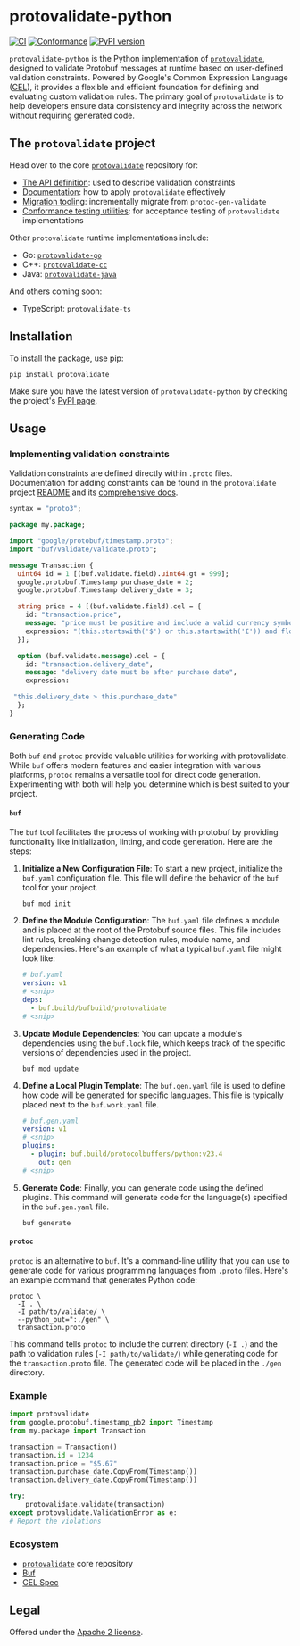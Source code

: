 # protovalidate-python

[![CI](https://github.com/bufbuild/protovalidate-python/actions/workflows/ci.yaml/badge.svg)](https://github.com/bufbuild/protovalidate-python/actions/workflows/ci.yaml)
[![Conformance](https://github.com/bufbuild/protovalidate-python/actions/workflows/conformance.yaml/badge.svg)](https://github.com/bufbuild/protovalidate-python/actions/workflows/conformance.yaml)
[![PyPI version](https://badge.fury.io/py/protovalidate.svg)](https://badge.fury.io/py/protovalidate)

`protovalidate-python` is the Python implementation of [`protovalidate`](https://github.com/bufbuild/protovalidate),
designed to validate Protobuf messages at runtime based on user-defined validation constraints. Powered by Google's
Common Expression Language ([CEL](https://github.com/google/cel-spec)), it provides a flexible and efficient foundation
for defining and evaluating custom validation rules. The primary goal of `protovalidate` is to help developers ensure
data consistency and integrity across the network without requiring generated code.

## The `protovalidate` project

Head over to the core [`protovalidate`](https://github.com/bufbuild/protovalidate/) repository for:

- [The API definition](https://github.com/bufbuild/protovalidate/tree/main/proto/protovalidate/buf/validate/validate.proto):
  used to describe validation constraints
- [Documentation](https://github.com/bufbuild/protovalidate/tree/main/docs): how to apply `protovalidate` effectively
- [Migration tooling](https://github.com/bufbuild/protovalidate/tree/main/docs/migrate.md): incrementally migrate
  from `protoc-gen-validate`
- [Conformance testing utilities](https://github.com/bufbuild/protovalidate/tree/main/docs/conformance.md): for
  acceptance testing of `protovalidate` implementations

Other `protovalidate` runtime implementations include:

- Go: [`protovalidate-go`](https://github.com/bufbuild/protovalidate-go)
- C++: [`protovalidate-cc`](https://github.com/bufbuild/protovalidate-cc)
- Java: [`protovalidate-java`](https://github.com/bufbuild/protovalidate-java)

And others coming soon:

- TypeScript: `protovalidate-ts`

## Installation

To install the package, use pip:

```shell
pip install protovalidate
```

Make sure you have the latest version of `protovalidate-python` by checking the
project's [PyPI page](https://pypi.org/project/protovalidate/).

## Usage

### Implementing validation constraints

Validation constraints are defined directly within `.proto` files. Documentation for adding constraints can be found in
the `protovalidate` project [README](https://github.com/bufbuild/protovalidate) and
its [comprehensive docs](https://github.com/bufbuild/protovalidate/tree/main/docs).

```protobuf
syntax = "proto3";

package my.package;

import "google/protobuf/timestamp.proto";
import "buf/validate/validate.proto";

message Transaction {
  uint64 id = 1 [(buf.validate.field).uint64.gt = 999];
  google.protobuf.Timestamp purchase_date = 2;
  google.protobuf.Timestamp delivery_date = 3;

  string price = 4 [(buf.validate.field).cel = {
    id: "transaction.price",
    message: "price must be positive and include a valid currency symbol ($ or £)",
    expression: "(this.startswith('$') or this.startswith('£')) and float(this[1:]) > 0"
  }];

  option (buf.validate.message).cel = {
    id: "transaction.delivery_date",
    message: "delivery date must be after purchase date",
    expression:

 "this.delivery_date > this.purchase_date"
  };
}
```

### Generating Code

Both `buf` and `protoc` provide valuable utilities for working with protovalidate. While `buf` offers modern features
and easier integration with various platforms, `protoc` remains a versatile tool for direct code generation.
Experimenting with both will help you determine which is best suited to your project.

#### `buf`

The `buf` tool facilitates the process of working with protobuf by providing functionality like initialization,
linting, and code generation. Here are the steps:

1. **Initialize a New Configuration File**: To start a new project, initialize the `buf.yaml` configuration file. This
   file will define the behavior of the `buf` tool for your project.

   ```shell
   buf mod init
   ```

2. **Define the Module Configuration**: The `buf.yaml` file defines a module and is placed at the root of the Protobuf
   source files. This file includes lint rules, breaking change detection rules, module name, and dependencies. Here's
   an example of what a typical `buf.yaml` file might look like:

   ```yaml
   # buf.yaml
   version: v1
   # <snip>
   deps: 
     - buf.build/bufbuild/protovalidate
   # <snip>
   ```

3. **Update Module Dependencies**: You can update a module's dependencies using the `buf.lock` file, which keeps track
   of the specific versions of dependencies used in the project.

   ```shell
   buf mod update
   ```

4. **Define a Local Plugin Template**: The `buf.gen.yaml` file is used to define how code will be generated for specific
   languages. This file is typically placed next to the `buf.work.yaml` file.

   ```yaml
   # buf.gen.yaml
   version: v1
   # <snip>
   plugins:
     - plugin: buf.build/protocolbuffers/python:v23.4
       out: gen
   # <snip>
   ```

5. **Generate Code**: Finally, you can generate code using the defined plugins. This command will generate code for the
   language(s) specified in the `buf.gen.yaml` file.

   ```shell
   buf generate 
   ```

#### `protoc`

`protoc` is an alternative to `buf`. It's a command-line utility that you can use to generate code for various
programming languages from `.proto` files. Here's an example command that generates Python code:

```shell
protoc \
  -I . \
  -I path/to/validate/ \
  --python_out=":./gen" \
  transaction.proto
```

This command tells `protoc` to include the current directory (`-I .`) and the path to validation
rules (`-I path/to/validate/`) while generating code for the `transaction.proto` file. The generated code will be placed
in the `./gen` directory.

### Example

```python
import protovalidate
from google.protobuf.timestamp_pb2 import Timestamp
from my.package import Transaction

transaction = Transaction()
transaction.id = 1234
transaction.price = "$5.67"
transaction.purchase_date.CopyFrom(Timestamp())
transaction.delivery_date.CopyFrom(Timestamp())

try:
    protovalidate.validate(transaction)
except protovalidate.ValidationError as e:
# Report the violations
```

### Ecosystem

- [`protovalidate`](https://github.com/bufbuild/protovalidate) core repository
- [Buf](https://buf.build)
- [CEL Spec](https://github.com/google/cel-spec)

## Legal

Offered under the [Apache 2 license][license].

[license]: LICENSE

[buf]: https://buf.build

[buf-mod]: https://buf.build/bufbuild/protovalidate

[cel-go]: https://github.com/google/cel-go

[cel-spec]: https://github.com/google/cel-spec
